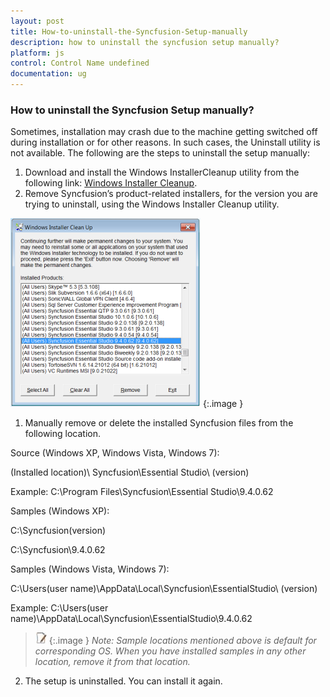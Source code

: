 ```yaml
---
layout: post
title: How-to-uninstall-the-Syncfusion-Setup-manually
description: how to uninstall the syncfusion setup manually?
platform: js
control: Control Name undefined
documentation: ug
---
```


### How to uninstall the Syncfusion Setup manually?

Sometimes, installation may crash due to the machine getting switched off during installation or for other reasons. In such cases, the Uninstall utility is not available. The following are the steps to uninstall the setup manually:

1. Download and install the Windows InstallerCleanup utility from the following link:  [Windows Installer Cleanup](http://files2.syncfusion.com/Installs/Support/KB/msicuu2.exe).
2. Remove Syncfusion’s product-related installers, for the version you are trying to uninstall, using the Windows Installer Cleanup utility.



![](How-to-uninstall-the-Syncfusion-Setup-manually_images/How-to-uninstall-the-Syncfusion-Setup-manually_img1.png)
{:.image }


1. Manually remove or delete the installed Syncfusion files from the following location.

Source (Windows XP, Windows Vista, Windows 7): 

(Installed location)\ Syncfusion\Essential Studio\ (version)

Example: C:\Program Files\Syncfusion\Essential Studio\9.4.0.62

Samples (Windows XP): 

C:\Syncfusion\(version)

C:\Syncfusion\9.4.0.62

Samples (Windows Vista, Windows 7):

C:\Users\(user name)\AppData\Local\Syncfusion\EssentialStudio\ (version)

Example: C:\Users\(user name)\AppData\Local\Syncfusion\EssentialStudio\9.4.0.62



> ![](How-to-uninstall-the-Syncfusion-Setup-manually_images/How-to-uninstall-the-Syncfusion-Setup-manually_img2.jpeg)
{:.image }
_Note: Sample locations mentioned above is default for corresponding OS. When you have installed samples in any other location, remove it from that location._

2. The setup is uninstalled. You can install it again.
